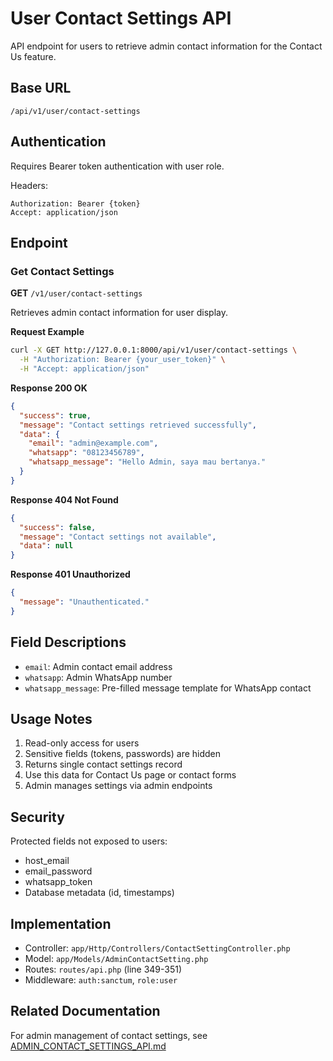 # User Contact Settings API

API endpoint for users to retrieve admin contact information for the Contact Us feature.

## Base URL
`/api/v1/user/contact-settings`

## Authentication
Requires Bearer token authentication with user role.

Headers:
```
Authorization: Bearer {token}
Accept: application/json
```

## Endpoint

### Get Contact Settings
**GET** `/v1/user/contact-settings`

Retrieves admin contact information for user display.

**Request Example**
```bash
curl -X GET http://127.0.0.1:8000/api/v1/user/contact-settings \
  -H "Authorization: Bearer {your_user_token}" \
  -H "Accept: application/json"
```

**Response 200 OK**
```json
{
  "success": true,
  "message": "Contact settings retrieved successfully",
  "data": {
    "email": "admin@example.com",
    "whatsapp": "08123456789",
    "whatsapp_message": "Hello Admin, saya mau bertanya."
  }
}
```

**Response 404 Not Found**
```json
{
  "success": false,
  "message": "Contact settings not available",
  "data": null
}
```

**Response 401 Unauthorized**
```json
{
  "message": "Unauthenticated."
}
```

## Field Descriptions

- `email`: Admin contact email address
- `whatsapp`: Admin WhatsApp number
- `whatsapp_message`: Pre-filled message template for WhatsApp contact

## Usage Notes

1. Read-only access for users
2. Sensitive fields (tokens, passwords) are hidden
3. Returns single contact settings record
4. Use this data for Contact Us page or contact forms
5. Admin manages settings via admin endpoints

## Security

Protected fields not exposed to users:
- host_email
- email_password
- whatsapp_token
- Database metadata (id, timestamps)

## Implementation

- Controller: `app/Http/Controllers/ContactSettingController.php`
- Model: `app/Models/AdminContactSetting.php`
- Routes: `routes/api.php` (line 349-351)
- Middleware: `auth:sanctum`, `role:user`

## Related Documentation

For admin management of contact settings, see [ADMIN_CONTACT_SETTINGS_API.md](ADMIN_CONTACT_SETTINGS_API.md)
